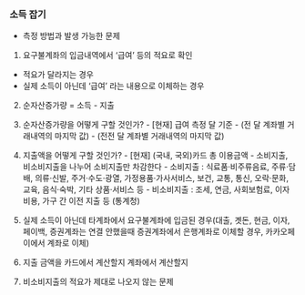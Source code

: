 ### 소득 잡기
- 측정 방법과 발생 가능한 문제

1. 요구불계좌의 입금내역에서 ‘급여’ 등의 적요로 확인
  - 적요가 달라지는 경우
  - 실제 소득이 아닌데 ‘급여’ 라는 내용으로 이체하는 경우
  
2. 순자산증가량 = 소득 - 지출
  1. 순자산증가량을 어떻게 구할 것인가?
    - [현재] 급여 측정 달 기준
    - (전 달 계좌별 거래내역의 마지막 값) - (전전 달 계좌별 거래내역의 마지막 값)
  2. 지출액을 어떻게 구할 것인가?
    - [현재] (국내, 국외)카드 총 이용금액
    - 소비지출, 비소비지출을 나누어 소비지출만 차감한다
    - 소비지출 : 식료품·비주류음료, 주류·담배, 의류·신발, 주거·수도·광열, 가정용품·가사서비스, 보건, 교통, 통신, 오락·문화, 교육, 음식·숙박, 기타 상품·서비스 등
    - 비소비지출 : 조세, 연금, 사회보험료, 이자비용, 가구 간 이전 지출 등 (통계청)
    
  3. 실제 소득이 아닌데 타계좌에서 요구불계좌에 입금된 경우(대출, 곗돈, 현금, 이자, 페이백, 증권계좌는 연결 안했을때 증권계좌에서 은행계좌로 이체할 경우, 카카오페이에서 계좌로 이체)
  4. 지출 금액을 카드에서 계산할지 계좌에서 계산할지
  5. 비소비지출의 적요가 제대로 나오지 않는 문제

